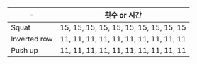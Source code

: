 | - 	| 횟수 or 시간 	|
|------	|-----	|
| Squat  	| 15, 15, 15, 15, 15, 15, 15, 15, 15, 15|
| Inverted row  	| 11, 11, 11, 11, 11, 11, 11, 11, 11, 11|
| Push up  	| 11, 11, 11, 11, 11, 11, 11, 11, 11, 11|